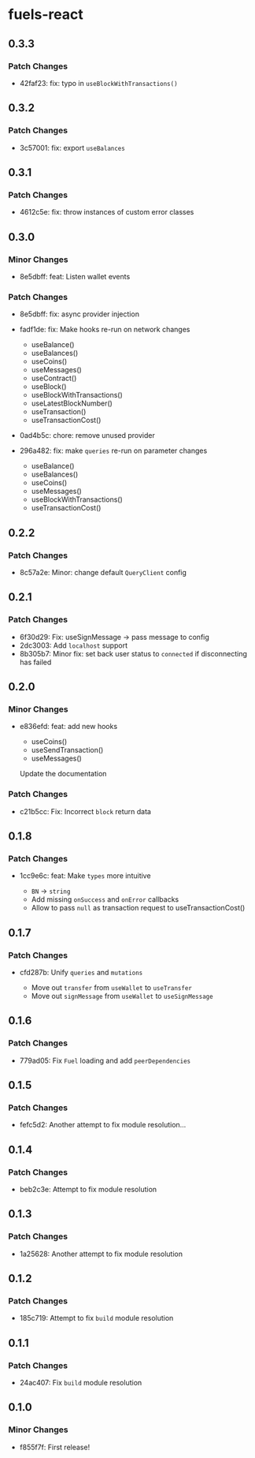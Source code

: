# fuels-react

## 0.3.3

### Patch Changes

- 42faf23: fix: typo in `useBlockWithTransactions()`

## 0.3.2

### Patch Changes

- 3c57001: fix: export `useBalances`

## 0.3.1

### Patch Changes

- 4612c5e: fix: throw instances of custom error classes

## 0.3.0

### Minor Changes

- 8e5dbff: feat: Listen wallet events

### Patch Changes

- 8e5dbff: fix: async provider injection
- fadf1de: fix: Make hooks re-run on network changes

  - useBalance()
  - useBalances()
  - useCoins()
  - useMessages()
  - useContract()
  - useBlock()
  - useBlockWithTransactions()
  - useLatestBlockNumber()
  - useTransaction()
  - useTransactionCost()

- 0ad4b5c: chore: remove unused provider
- 296a482: fix: make `queries` re-run on parameter changes

  - useBalance()
  - useBalances()
  - useCoins()
  - useMessages()
  - useBlockWithTransactions()
  - useTransactionCost()

## 0.2.2

### Patch Changes

- 8c57a2e: Minor: change default `QueryClient` config

## 0.2.1

### Patch Changes

- 6f30d29: Fix: useSignMessage -> pass message to config
- 2dc3003: Add `localhost` support
- 8b305b7: Minor fix: set back user status to `connected` if disconnecting has failed

## 0.2.0

### Minor Changes

- e836efd: feat: add new hooks

  - useCoins()
  - useSendTransaction()
  - useMessages()

  Update the documentation

### Patch Changes

- c21b5cc: Fix: Incorrect `block` return data

## 0.1.8

### Patch Changes

- 1cc9e6c: feat: Make `types` more intuitive

  - `BN` -> `string`
  - Add missing `onSuccess` and `onError` callbacks
  - Allow to pass `null` as transaction request to useTransactionCost()

## 0.1.7

### Patch Changes

- cfd287b: Unify `queries` and `mutations`

  - Move out `transfer` from `useWallet` to `useTransfer`
  - Move out `signMessage` from `useWallet` to `useSignMessage`

## 0.1.6

### Patch Changes

- 779ad05: Fix `Fuel` loading and add `peerDependencies`

## 0.1.5

### Patch Changes

- fefc5d2: Another attempt to fix module resolution...

## 0.1.4

### Patch Changes

- beb2c3e: Attempt to fix module resolution

## 0.1.3

### Patch Changes

- 1a25628: Another attempt to fix module resolution

## 0.1.2

### Patch Changes

- 185c719: Attempt to fix `build` module resolution

## 0.1.1

### Patch Changes

- 24ac407: Fix `build` module resolution

## 0.1.0

### Minor Changes

- f855f7f: First release!
